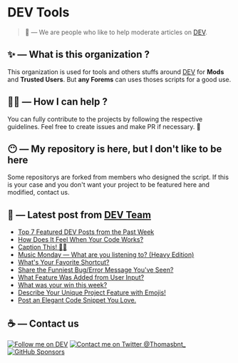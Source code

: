 # DEV Tools

> 🔧 — We are people who like to help moderate articles on [DEV](https://dev.to).

## ✨ — What is this organization ?

This organization is used for tools and others stuffs around [DEV](https://dev.to) for **Mods** and **Trusted Users**. But __any Forems__ can uses thoses scripts for a good use.


## 💪🏼 — How I can help ?

You can fully contribute to the projects by following the respective guidelines. Feel free to create issues and make PR if necessary. 🎉

## 😶 — My repository is here, but I don't like to be here

Some repositorys are forked from members who designed the script. If this is your case and you don't want your project to be featured here and modified, contact us.

## 📝 — Latest post from [DEV Team](https://dev.to/devteam)

<!-- BLOG-POST-LIST:START -->
- [Top 7 Featured DEV Posts from the Past Week](https://dev.to/devteam/top-7-featured-dev-posts-from-the-past-week-3mig)
- [How Does It Feel When Your Code Works?](https://dev.to/devteam/how-does-it-feel-when-your-code-works-2nf0)
- [Caption This! 🤔💭](https://dev.to/devteam/caption-this-1k97)
- [Music Monday — What are you listening to? &lpar;Heavy Edition&rpar;](https://dev.to/devteam/music-monday-what-are-you-listening-to-heavy-edition-apl)
- [What&#39;s Your Favorite Shortcut?](https://dev.to/devteam/whats-your-favorite-shortcut-hk3)
- [Share the Funniest Bug/Error Message You&#39;ve Seen?](https://dev.to/devteam/share-the-funniest-bugerror-message-youve-seen-1ic1)
- [What Feature Was Added from User Input?](https://dev.to/devteam/what-feature-was-added-from-user-input-5339)
- [What was your win this week?](https://dev.to/devteam/what-was-your-win-this-week-14l1)
- [Describe Your Unique Project Feature with Emojis!](https://dev.to/devteam/describe-your-unique-project-feature-with-emojis-d7d)
- [Post an Elegant Code Snippet You Love.](https://dev.to/devteam/post-an-elegant-code-snippet-you-love-2mne)
<!-- BLOG-POST-LIST:END -->


## ☕ — Contact us

[![Follow me on DEV](https://img.shields.io/badge/dev.to-%2308090A.svg?&style=for-the-badge&logo=dev.to&logoColor=white&alt=devto)](https://dev.to/thomasbnt)
[![Contact me on Twitter @Thomasbnt_](https://img.shields.io/badge/Contact%20me%20on%20Twitter-%231DA1F2.svg?&style=for-the-badge&logo=twitter&logoColor=white&alt=twitter)](https://twitter.com/messages/1142357270-1142357270?text=Hello,%20I%20contact%20you%20from%20devtotools%20&recipient_id=1142357270) [![GitHub Sponsors](https://img.shields.io/badge/Sponsor%20me-%23EA54AE.svg?&style=for-the-badge&logo=github-sponsors&logoColor=white)](https://github.com/sponsors/thomasbnt)


